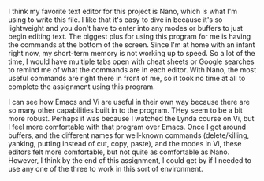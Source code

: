 I think my favorite text editor for this project is Nano, which is what I'm using 
to write this file. I like that it's easy to dive in because it's so lightweight
and you don't have to enter into any modes or buffers to just begin editing text.
The biggest plus for using this program for me is having the commands at the 
bottom of the screen. Since I'm at home with an infant right now, my short-term
memory is not working up to speed. So a lot of the time, I would have multiple 
tabs open with cheat sheets or Google searches to remind me of what the commands
are in each editor. With Nano, the most useful commands are right there in front
of me, so it took no time at all to complete the assignment using this program.

I can see how Emacs and Vi are useful in their own way because there are so many
other capabilities built in to the program. THey seem to be a bit more robust.
Perhaps it was because I watched the Lynda course on Vi, but I feel more comfortable
with that program over Emacs. Once I got around buffers, and the different names
for well-known commands (delete/killing, yanking, putting instead of cut, copy, paste), 
and the modes in Vi, these editors felt more comfortable, but not quite as comfortable
as Nano. However, I think by the end of this assignment, I could get by if I needed
to use any one of the three to work in this sort of environment. 


